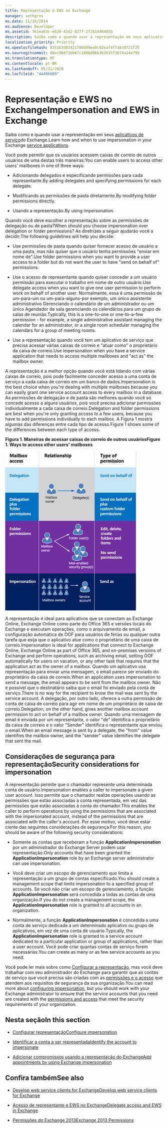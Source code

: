 ```yaml
---
title: Representação e EWS no Exchange
manager: sethgros
ms.date: 11/16/2014
ms.audience: Developer
ms.assetid: 7e1ea63c-eb29-43d2-827f-2f2b1846483b
description: Saiba como e quando usar a representação em seus aplicativos de serviço do Exchange.
localization_priority: Priority
ms.openlocfilehash: 8151b3d83421786d99ee0c82eaf4f7a5c0721f25
ms.sourcegitcommit: 88ec988f2bb67c1866d06b361615f3674a24e795
ms.translationtype: MT
ms.contentlocale: pt-BR
ms.lasthandoff: 05/31/2020
ms.locfileid: "44466609"
---
```

# <a name="impersonation-and-ews-in-exchange"></a><span data-ttu-id="f3e77-103">Representação e EWS no Exchange</span><span class="sxs-lookup"><span data-stu-id="f3e77-103">Impersonation and EWS in Exchange</span></span>

<span data-ttu-id="f3e77-104">Saiba como e quando usar a representação em seus [aplicativos de serviço](ews-application-types.md)do Exchange.</span><span class="sxs-lookup"><span data-stu-id="f3e77-104">Learn how and when to use impersonation in your Exchange [service applications](ews-application-types.md).</span></span>
  
<span data-ttu-id="f3e77-105">Você pode permitir que os usuários acessem caixas de correio de outros usuários de uma destas três maneiras:</span><span class="sxs-lookup"><span data-stu-id="f3e77-105">You can enable users to access other users' mailboxes in one of three ways:</span></span>
  
- <span data-ttu-id="f3e77-106">Adicionando delegados e especificando permissões para cada representante.</span><span class="sxs-lookup"><span data-stu-id="f3e77-106">By adding delegates and specifying permissions for each delegate.</span></span>
    
- <span data-ttu-id="f3e77-107">Modificando as permissões de pasta diretamente.</span><span class="sxs-lookup"><span data-stu-id="f3e77-107">By modifying folder permissions directly.</span></span>
    
- <span data-ttu-id="f3e77-108">Usando a representação.</span><span class="sxs-lookup"><span data-stu-id="f3e77-108">By using impersonation.</span></span>
    
<span data-ttu-id="f3e77-109">Quando você deve escolher a representação sobre as permissões de delegação ou de pasta?</span><span class="sxs-lookup"><span data-stu-id="f3e77-109">When should you choose impersonation over delegation or folder permissions?</span></span> <span data-ttu-id="f3e77-110">As diretrizes a seguir ajudarão você a decidir:</span><span class="sxs-lookup"><span data-stu-id="f3e77-110">The following guidelines will help you decide:</span></span>
  
- <span data-ttu-id="f3e77-111">Use permissões de pasta quando quiser fornecer acesso de usuário a uma pasta, mas não quiser que o usuário tenha permissões "enviar em nome de".</span><span class="sxs-lookup"><span data-stu-id="f3e77-111">Use folder permissions when you want to provide a user access to a folder but do not want the user to have "send on behalf of" permissions.</span></span> 
    
- <span data-ttu-id="f3e77-112">Use o acesso de representante quando quiser conceder a um usuário permissão para executar o trabalho em nome de outro usuário.</span><span class="sxs-lookup"><span data-stu-id="f3e77-112">Use delegate access when you want to give one user permission to perform work on behalf of another user.</span></span> <span data-ttu-id="f3e77-113">Normalmente, essa é uma permissão de um-para-um ou um-para-alguns-por exemplo, um único assistente administrativo Gerenciando o calendário de um administrador ou um único Agendador de sala gerenciando os calendários para um grupo de salas de reunião.</span><span class="sxs-lookup"><span data-stu-id="f3e77-113">Typically, this is a one-to-one or one-to-a-few permission - for example, a single administrative assistant managing the calendar for an administrator, or a single room scheduler managing the calendars for a group of meeting rooms.</span></span>
    
- <span data-ttu-id="f3e77-114">Use a representação quando você tem um aplicativo de serviço que precisa acessar várias caixas de correio e "atuar como" o proprietário da caixa de correio.</span><span class="sxs-lookup"><span data-stu-id="f3e77-114">Use impersonation when you have a service application that needs to access multiple mailboxes and "act as" the mailbox owner.</span></span>
    
<span data-ttu-id="f3e77-115">A representação é a melhor opção quando você está lidando com várias caixas de correio, pois pode facilmente conceder acesso a uma conta de serviço a cada caixa de correio em um banco de dados.</span><span class="sxs-lookup"><span data-stu-id="f3e77-115">Impersonation is the best choice when you're dealing with multiple mailboxes because you can easily grant one service account access to every mailbox in a database.</span></span> <span data-ttu-id="f3e77-116">As permissões de delegação e de pasta são melhores quando você só concede acesso a alguns usuários, pois você precisa adicionar permissões individualmente a cada caixa de correio.</span><span class="sxs-lookup"><span data-stu-id="f3e77-116">Delegation and folder permissions are best when you're only granting access to a few users, because you have to add permissions individually to each mailbox.</span></span> <span data-ttu-id="f3e77-117">A Figura 1 mostra algumas das diferenças entre cada tipo de acesso.</span><span class="sxs-lookup"><span data-stu-id="f3e77-117">Figure 1 shows some of the differences between each type of access.</span></span>
  
<span data-ttu-id="f3e77-118">**Figura 1. Maneiras de acessar caixas de correio de outros usuários**</span><span class="sxs-lookup"><span data-stu-id="f3e77-118">**Figure 1. Ways to access other users' mailboxes**</span></span>

![Diagrama que mostra tipos de acesso de caixa de correio, a relação entre proprietários de caixa de correio e o representante para cada tipo e o tipo de permissão. Permissões Enviar em nome de para permissões de delegação e/ou pastas. Permissões Enviar como para representação.](media/Ex15_Delegate_Overview.png)
  
<span data-ttu-id="f3e77-122">A representação é ideal para aplicativos que se conectam ao Exchange Online, Exchange Online como parte do Office 365 e versões locais do Exchange e executam operações, como o arquivamento de email, a configuração automática de OOF para usuários de férias ou qualquer outra tarefa que exija que o aplicativo atue como o proprietário de uma caixa de correio.</span><span class="sxs-lookup"><span data-stu-id="f3e77-122">Impersonation is ideal for applications that connect to Exchange Online, Exchange Online as part of Office 365, and on-premises versions of Exchange and perform operations, such as archiving email, setting OOF automatically for users on vacation, or any other task that requires that the application act as the owner of a mailbox.</span></span> <span data-ttu-id="f3e77-123">Quando um aplicativo usa representação para enviar uma mensagem, o email parece ser enviado do proprietário da caixa de correio.</span><span class="sxs-lookup"><span data-stu-id="f3e77-123">When an application uses impersonation to send a message, the email appears to be sent from the mailbox owner.</span></span> <span data-ttu-id="f3e77-124">Não é possível que o destinatário saiba que o email foi enviado pela conta de serviço.</span><span class="sxs-lookup"><span data-stu-id="f3e77-124">There is no way for the recipient to know the mail was sent by the service account.</span></span> <span data-ttu-id="f3e77-125">A delegação, por outro lado, oferece a outra permissão de conta de caixa de correio para agir em nome de um proprietário de caixa de correio.</span><span class="sxs-lookup"><span data-stu-id="f3e77-125">Delegation, on the other hand, gives another mailbox account permission to act on behalf of a mailbox owner.</span></span> <span data-ttu-id="f3e77-126">Quando uma mensagem de email é enviada por um representante, o valor "de" identifica o proprietário da caixa de correio e o valor "Sender" identifica o representante que enviou o email.</span><span class="sxs-lookup"><span data-stu-id="f3e77-126">When an email message is sent by a delegate, the "from" value identifies the mailbox owner, and the "sender" value identifies the delegate that sent the mail.</span></span> 
  
## <a name="security-considerations-for-impersonation"></a><span data-ttu-id="f3e77-127">Considerações de segurança para representação</span><span class="sxs-lookup"><span data-stu-id="f3e77-127">Security considerations for impersonation</span></span>

<span data-ttu-id="f3e77-128">A representação permite que o chamador represente uma determinada conta de usuário.</span><span class="sxs-lookup"><span data-stu-id="f3e77-128">Impersonation enables a caller to impersonate a given user account.</span></span> <span data-ttu-id="f3e77-129">Isso permite que o chamador realize operações usando as permissões que estão associadas à conta representada, em vez das permissões que estão associadas à conta do chamador.</span><span class="sxs-lookup"><span data-stu-id="f3e77-129">This enables the caller to perform operations by using the permissions that are associated with the impersonated account, instead of the permissions that are associated with the caller's account.</span></span> <span data-ttu-id="f3e77-130">Por esse motivo, você deve estar ciente das seguintes considerações de segurança:</span><span class="sxs-lookup"><span data-stu-id="f3e77-130">For this reason, you should be aware of the following security considerations:</span></span>
  
- <span data-ttu-id="f3e77-131">Somente as contas que receberam a função **ApplicationImpersonation** por um administrador do Exchange Server podem usar representação.</span><span class="sxs-lookup"><span data-stu-id="f3e77-131">Only accounts that have been granted the **ApplicationImpersonation** role by an Exchange server administrator can use impersonation.</span></span> 
    
- <span data-ttu-id="f3e77-132">Você deve criar um escopo de gerenciamento que limita a representação a um grupo de contas especificado.</span><span class="sxs-lookup"><span data-stu-id="f3e77-132">You should create a management scope that limits impersonation to a specified group of accounts.</span></span> <span data-ttu-id="f3e77-133">Se você não criar um escopo de gerenciamento, a função **ApplicationImpersonation** será concedida a todas as contas de uma organização.</span><span class="sxs-lookup"><span data-stu-id="f3e77-133">If you do not create a management scope, the **ApplicationImpersonation** role is granted to all accounts in an organization.</span></span> 
    
- <span data-ttu-id="f3e77-134">Normalmente, a função **ApplicationImpersonation** é concedida a uma conta de serviço dedicada a um determinado aplicativo ou grupo de aplicativos, em vez de uma conta de usuário.</span><span class="sxs-lookup"><span data-stu-id="f3e77-134">Typically, the **ApplicationImpersonation** role is granted to a service account dedicated to a particular application or group of applications, rather than a user account.</span></span> <span data-ttu-id="f3e77-135">Você pode criar quantas contas de serviço forem necessárias.</span><span class="sxs-lookup"><span data-stu-id="f3e77-135">You can create as many or as few service accounts as you need.</span></span> 
    
<span data-ttu-id="f3e77-136">Você pode ler mais sobre como [Configurar a representação](how-to-configure-impersonation.md), mas você deve trabalhar com seu administrador do Exchange para garantir que as contas de serviço que você precisa são criadas com as [permissões e o acesso](https://technet.microsoft.com/library/dd351175%28v=exchg.150%29.aspx) que atendem aos requisitos de segurança da sua organização.</span><span class="sxs-lookup"><span data-stu-id="f3e77-136">You can read more about [configuring impersonation](how-to-configure-impersonation.md), but you should work with your Exchange administrator to ensure that the service accounts that you need are created with the [permissions and access](https://technet.microsoft.com/library/dd351175%28v=exchg.150%29.aspx) that meet the security requirements of your organization.</span></span> 
  
## <a name="in-this-section"></a><span data-ttu-id="f3e77-137">Nesta seção</span><span class="sxs-lookup"><span data-stu-id="f3e77-137">In this section</span></span>

- [<span data-ttu-id="f3e77-138">Configurar representação</span><span class="sxs-lookup"><span data-stu-id="f3e77-138">Configure impersonation</span></span>](how-to-configure-impersonation.md)
    
- [<span data-ttu-id="f3e77-139">Identificar a conta a ser representada</span><span class="sxs-lookup"><span data-stu-id="f3e77-139">Identify the account to impersonate</span></span>](how-to-identify-the-account-to-impersonate.md)
    
- [<span data-ttu-id="f3e77-140">Adicionar compromissos usando a representação do Exchange</span><span class="sxs-lookup"><span data-stu-id="f3e77-140">Add appointments by using Exchange impersonation</span></span>](how-to-add-appointments-by-using-exchange-impersonation.md)
    
## <a name="see-also"></a><span data-ttu-id="f3e77-141">Confira também</span><span class="sxs-lookup"><span data-stu-id="f3e77-141">See also</span></span>


- [<span data-ttu-id="f3e77-142">Develop web service clients for Exchange</span><span class="sxs-lookup"><span data-stu-id="f3e77-142">Develop web service clients for Exchange</span></span>](develop-web-service-clients-for-exchange.md)
    
- [<span data-ttu-id="f3e77-143">Acesso de representante e EWS no Exchange</span><span class="sxs-lookup"><span data-stu-id="f3e77-143">Delegate access and EWS in Exchange</span></span>](delegate-access-and-ews-in-exchange.md)
    
- [<span data-ttu-id="f3e77-144">Permissões do Exchange 2013</span><span class="sxs-lookup"><span data-stu-id="f3e77-144">Exchange 2013 Permissions</span></span>](https://technet.microsoft.com/library/dd351175%28v=exchg.150%29.aspx)
    

